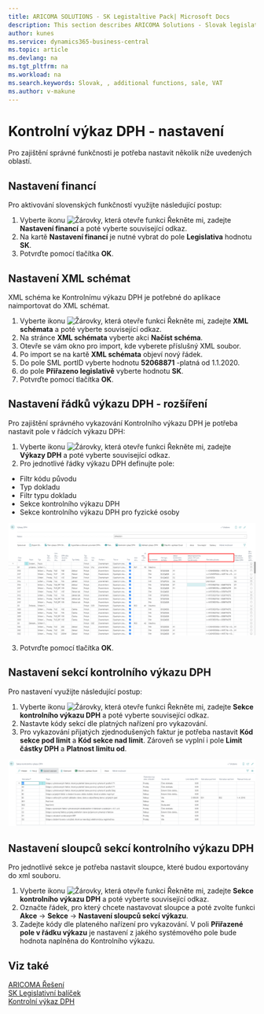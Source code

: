 ```yaml
---
title: ARICOMA SOLUTIONS - SK Legistaltive Pack| Microsoft Docs
description: This section describes ARICOMA Solutions - Slovak legislation
author: kunes
ms.service: dynamics365-business-central
ms.topic: article
ms.devlang: na
ms.tgt_pltfrm: na
ms.workload: na
ms.search.keywords: Slovak, , additional functions, sale, VAT
ms.author: v-makune
---
```


# Kontrolní výkaz DPH - nastavení

Pro zajištění správné funkčnosti je potřeba nastavit několik níže uvedených oblastí.

## Nastavení financí

Pro aktivování slovenských funkčností využijte následující postup:

1. Vyberte ikonu ![Žárovky, která otevře funkci Řekněte mi](media/ui-search/search_small.png "Řekněte mi, co chcete dělat"), zadejte **Nastavení financí** a poté vyberte související odkaz.
2. Na kartě **Nastavení financí** je nutné vybrat do pole **Legislativa** hodnotu **SK**.
3. Potvrďte pomocí tlačítka **OK**.

## Nastavení XML schémat

XML schéma ke Kontrolnímu výkazu DPH je potřebné do aplikace naimportovat do XML schémat.

1. Vyberte ikonu ![Žárovky, která otevře funkci Řekněte mi](media/ui-search/search_small.png "Řekněte mi, co chcete dělat"), zadejte **XML schémata** a poté vyberte související odkaz.
2. Na stránce **XML schémata** vyberte akci **Načíst schéma**.
3. Otevře se vám okno pro import, kde vyberete příslušný XML soubor.
4. Po import se na kartě **XML schémata** objeví nový řádek.
5. Do pole SML portID vyberte hodnotu **52068871** -platná od 1.1.2020.
6. do pole **Přiřazeno legislativě** vyberte hodnotu **SK**.
7. Potvrďte pomocí tlačítka **OK**.


## Nastavení řádků výkazu DPH - rozšíření

Pro zajištění správného vykazování Kontrolního výkazu DPH je potřeba nastavit pole v řádcích výkazu DPH:

1. Vyberte ikonu ![Žárovky, která otevře funkci Řekněte mi](media/ui-search/search_small.png "Řekněte mi, co chcete dělat"), zadejte **Výkazy DPH** a poté vyberte související odkaz.
2. Pro jednotlivé řádky výkazu DPH definujte pole:

- Filtr kódu původu
- Typ dokladu
- Filtr typu dokladu
- Sekce kontrolního výkazu DPH
- Sekce kontrolního výkazu DPH pro fyzické osoby

![Import nespolehlivých plátců DPH z xml formátu](media/VAT_check_report.png)

3. Potvrďte pomocí tlačítka **OK**.

## Nastavení sekcí kontrolního výkazu DPH

Pro nastavení využijte následující postup:

1. Vyberte ikonu ![Žárovky, která otevře funkci Řekněte mi](media/ui-search/search_small.png "Řekněte mi, co chcete dělat"), zadejte **Sekce kontrolního výkazu DPH** a poté vyberte související odkaz.
2. Nastavte kódy sekcí dle platných nařízení pro vykazování.
3. Pro vykazování přijatých zjednodušených faktur je potřeba nastavit **Kód sekce pod limit** a **Kód sekce nad limit**. Zároveň se vyplní i pole **Limit částky DPH** a **Platnost limitu od**.

![Import nespolehlivých plátců DPH z xml formátu](media/VAT_check_report_section.png)

## Nastavení sloupců sekcí kontrolního výkazu DPH

Pro jednotlivé sekce je potřeba nastavit sloupce, které budou exportovány do xml souboru.

1. Vyberte ikonu ![Žárovky, která otevře funkci Řekněte mi](media/ui-search/search_small.png "Řekněte mi, co chcete dělat"), zadejte **Sekce kontrolního výkazu DPH** a poté vyberte související odkaz.
2. Označte řádek, pro který chcete nastavovat sloupce a poté zvolte funkci **Akce** -> **Sekce** -> **Nastavení sloupců sekcí výkazu**.
3. Zadejte kódy dle plateného nařízení pro vykazování. V poli **Přiřazené pole v řádku výkazu** je nastavení z jakého systémového pole bude hodnota naplněna do Kontrolního výkazu.

## Viz také

[ARICOMA Řešení](solutions.md)  
[SK Legislativní balíček](sk-legislative-pack.md)  
[Kontrolní výkaz DPH](sk-vat-check-report-export.md)
